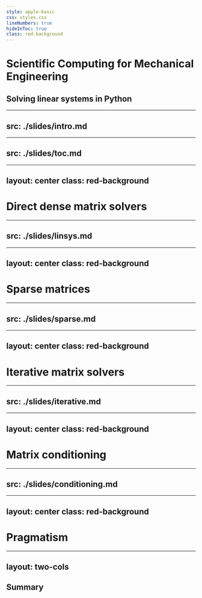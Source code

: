 ```yaml
---
style: apple-basic
css: styles.css
lineNumbers: true
hideInToc: true
class: red-background
---
```


#  Scientific Computing for Mechanical Engineering
##  Solving linear systems in Python

---
src: ./slides/intro.md
---

---
src: ./slides/toc.md
---

<!-- table of contents -->

---
layout: center
class: red-background
---

# Direct dense matrix solvers

---
src: ./slides/linsys.md
---

<!-- slides imported from linsys.md -->

---
layout: center
class: red-background
---

# Sparse matrices

---
src: ./slides/sparse.md
---

<!-- slides imported from sparse.md -->

---
layout: center
class: red-background
---

# Iterative matrix solvers

---
src: ./slides/iterative.md
---

<!-- slides imported from iterative.md -->

---
layout: center
class: red-background
---

# Matrix conditioning

---
src: ./slides/conditioning.md
---

<!-- slides imported from conditioning.md -->

---
layout: center
class: red-background
---

# Pragmatism

---
layout: two-cols
---

## Summary